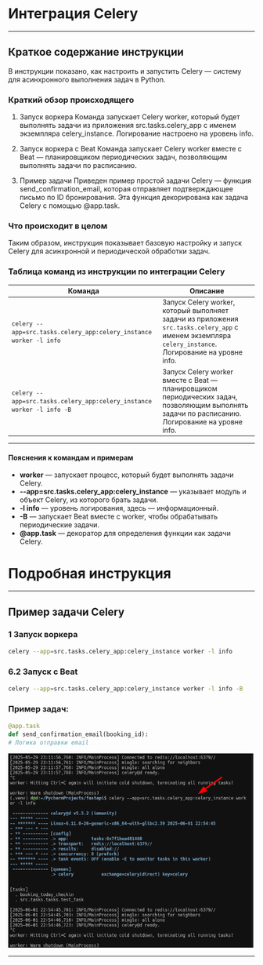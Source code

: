 # Интеграция Celery

---

## Краткое содержание инструкции

В инструкции показано, как настроить и запустить Celery — систему для асинхронного выполнения задач в Python.

### Краткий обзор происходящего

1. Запуск воркера
   Команда запускает Celery worker, который будет выполнять задачи из приложения src.tasks.celery_app с именем
   экземпляра celery_instance. Логирование настроено на уровень info.

2. Запуск воркера с Beat
   Команда запускает Celery worker вместе с Beat — планировщиком периодических задач, позволяющим выполнять задачи по
   расписанию.

3. Пример задачи
   Приведен пример простой задачи Celery — функция send_confirmation_email, которая отправляет подтверждающее письмо по
   ID бронирования. Эта функция декорирована как задача Celery с помощью @app.task.

### Что происходит в целом

Таким образом, инструкция показывает базовую настройку и запуск Celery для асинхронной и периодической обработки задач.

### Таблица команд из инструкции по интеграции Celery

| Команда                                                               | Описание                                                                                                                                               |
|-----------------------------------------------------------------------|--------------------------------------------------------------------------------------------------------------------------------------------------------|
| `celery --app=src.tasks.celery_app:celery_instance worker -l info`    | Запуск Celery worker, который выполняет задачи из приложения `src.tasks.celery_app` с именем экземпляра `celery_instance`. Логирование на уровне info. |
| `celery --app=src.tasks.celery_app:celery_instance worker -l info -B` | Запуск Celery worker вместе с Beat — планировщиком периодических задач, позволяющим выполнять задачи по расписанию. Логирование на уровне info.        |

---

#### Пояснения к командам и примерам

- **worker** — запускает процесс, который будет выполнять задачи Celery.
- **--app=src.tasks.celery_app:celery_instance** — указывает модуль и объект Celery, из которого брать задачи.
- **-l info** — уровень логирования, здесь — информационный.
- **-B** — запускает Beat вместе с worker, чтобы обрабатывать периодические задачи.
- **@app.task** — декоратор для определения функции как задачи Celery.

# Подробная инструкция

---

## Пример задачи Celery

### 1 Запуск воркера

```bash
celery --app=src.tasks.celery_app:celery_instance worker -l info
```

### 6.2 Запуск с Beat

```bash
celery --app=src.tasks.celery_app:celery_instance worker -l info -B
```

### Пример задач:

```python
@app.task
def send_confirmation_email(booking_id):
# Логика отправки email
```

![Пример миграций](/course_helpers/6%20Кэширование%20с%20Redis/celery.png)



---